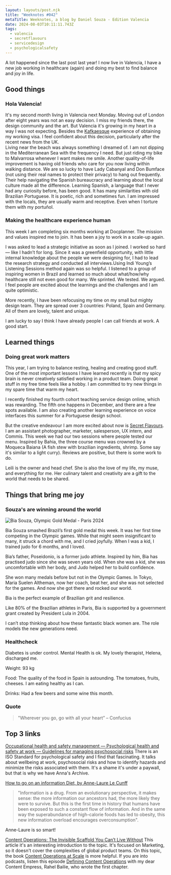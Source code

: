 ```yaml
---
layout: layouts/post.njk
title: "Weeknotes #042"
metaTitle: Weeknotes, a blog by Daniel Souza - Edition Valencia
date: 2024-08-03T10:11:11.743Z
tags:
  - valencia
  - secretflavours
  - servicedesign
  - psychologicalsafety
---
```

A lot happened since the last post last year! I now live in Valencia, I have a new job working in healthcare (again) and doing my best to find balance and joy in life.    

## Good things

### Hola Valencia!

It's my second month living in Valencia next Monday. Moving out of London after eight years was not an easy decision. I miss my friends there, the design community and the art. But Valencia it's growing  in my heart in a way I was not expecting. 
Besides the [Kafkaesque](https://www.youtube.com/watch?v=myh_GWyliXU) experience of obtaining my working visa. I feel confident about this decision, particularly after the recent news from the UK.     
Living near the beach was always something I dreamed of. I am not dipping in the Mediterranean Sea with the frequency I need. But just riding my bike to Malvarrosa whenever I want makes me smile. 
Another quality-of-life improvement is having old friends who care for you now living within walking distance. We are so lucky to have Lady Cabanyal and Don Bumface (not using their real names to protect their privacy) to hang out frequently. Their help navigating the Spanish bureaucracy and learning about the local culture made all the difference. 
Learning Spanish, a language that I never had any curiosity before, has been good. It has many similarities with old Brazilian Portuguese. It is poetic, rich and sometimes fun. I am impressed with the locals, they are usually warm and receptive. Even when I torture them with my portuñol.  

### Making the healthcare experience human

This week I am completing six months working at Docplanner. The mission and values inspired me to join. It has been a joy to work in a scale-up again.   

I was asked to lead a strategic initiative as soon as I joined. I worked so hard — like I hadn’t for long. Since it was a greenfield opportunity, with little internal knowledge about the people we were designing for, I had to lead the research strategy and conducted all interviews.Using Indi Young’s Listening Sessions method again was so helpful. I listened to a group of inspiring women in Brazil and learned so much about what/how/why healthcare still not even good for many. We sprinted. We tested. We argued. I feel people are excited about the learnings and the challenges and I am quite optimistic.  

More recently, I have been refocusing my time on my small but mighty design team. They are spread over 3 countries: Poland, Spain and Germany. All of them are lovely, talent and unique.    

I am lucky to say I think I have already people I can call friends at work. A good start. 


## Learned things
### Doing great work matters

This year, I am trying to balance resting, healing and creating good stuff. One of the most important lessons I have learned recently is that my spicy brain is never creatively satisfied working in a product team. Doing great stuff in my free time feels like a hobby. I am committed to try new things in my spare time that warm my heart.  

I recently finished my fourth cohort teaching service design online, which was rewarding. The fifth one happens in December, and there are a few spots available. I am also creating another learning experience on voice interfaces this summer for a Portuguese design school. 

But the creative endeavour I am more excited about now is [Secret Flavours](https://www.secretflavours.com). I am an assistant photographer, marketer, salesperson, UX intern, and Commis. This week we had our two sessions where people tested our menu. Inspired by Bahia, the three course menu was crowned by a Moqueca Baiana (A fish stew with brazilian ingredients, shrimp. Some say it's similar to a light curry). Reviews are positive, but there is some work to do.      

Leili is the owner and head chef. She is also the love of my life, my muse, and everything for me. Her culinary talent and creativity are a gift to the world that needs to be shared.    
    
## Things that bring me joy

### Souza's are winning around the world 

![Bia Souza, Olympic Gold Medal - Paris 2024](/images/biasouza.jpeg "Bia Souza, olympic athlete, celebrates her victory in Paris")

Bia Souza smashed Brazil’s first gold medal this week. It was her first time competing in the Olympic games. While that might seem insignificant to many, it struck a chord with me, and I cried joyfully. When I was a kid, I trained judo for 6 months, and I loved. 

Bia’s father, Poseidonio, is a former judo athlete. Inspired by him, Bia has practised judo since she was seven years old. When she was a kid, she was uncomfortable with her body, and Judo helped her to build confidence. 

She won many medals before but not in the Olympic Games. In Tokyo, Maria Suelen Altheman, now her coach, beat her, and she was not selected for the games. And now she got there and rocked our world.

Bia is the perfect example of Brazilian grit and resilience. 

Like 80% of the Brazilian athletes in Paris, Bia is supported by a government grant created by President Lula in 2004. 

I can’t stop thinking about how these fantastic black women are. The role models the new generations need. 

### Healthcheck

Diabetes is under control. Mental Health is ok. My lovely therapist, Helena, discharged me.  

Weight: 93 kg

Food: The quality of the food in Spain is astounding. The tomatoes, fruits, cheeses. I am eating healthy as I can.  

Drinks: Had a few beers and some wine this month. 

###  Quote

> "Wherever you go, go with all your heart”
 – Confucius

## Top 3 links

[Occupational health and safety management — Psychological health and safety at work — Guidelines for managing psychosocial risks](https://www.iso.org/standard/64283.html)
There is an ISO Standard for psychological safety and I find that fascinating. It talks about wellbeing at work, psychosocial risks and how to identify hazards and minimize the risks associated with them. It's a shame it's under a paywall, but that is why we have Anna's Archive. 

[How to go on an information Diet, by Anne-Laure Le Cunff](https://nesslabs.com/information-diet)
> "Information is a drug. From an evolutionary perspective, it makes sense: the more information our ancestors had, the more likely they were to survive. But this is the first time in history that humans have been exposed to such a constant flow of information. And in the same way the superabundance of high-calorie foods has led to obesity, this new information overload encourages overconsumption". 

Anne-Laure is so smart!   

[Content Operations: The Invisible Scaffold You Can’t Live Without](https://www.fenwick.media/all-blog-posts/what-is-content-operations)
This article it's an interesting introduction to the topic. It's focused on Marketing, so it doesn't cover the complexities of global product teams. On this topic, the book [Content Operations at Scale](https://publishing.vt.edu/site/books/e/10.21061/content_operations_evia/) is more helpful. If you are into podcasts, listen this episode [Defining Content Operations](https://player.captivate.fm/episode/18c97655-adef-4e9e-a489-54b16f272253) with my dear Content Empress, Rahel Bailie, who wrote the first chapter. 